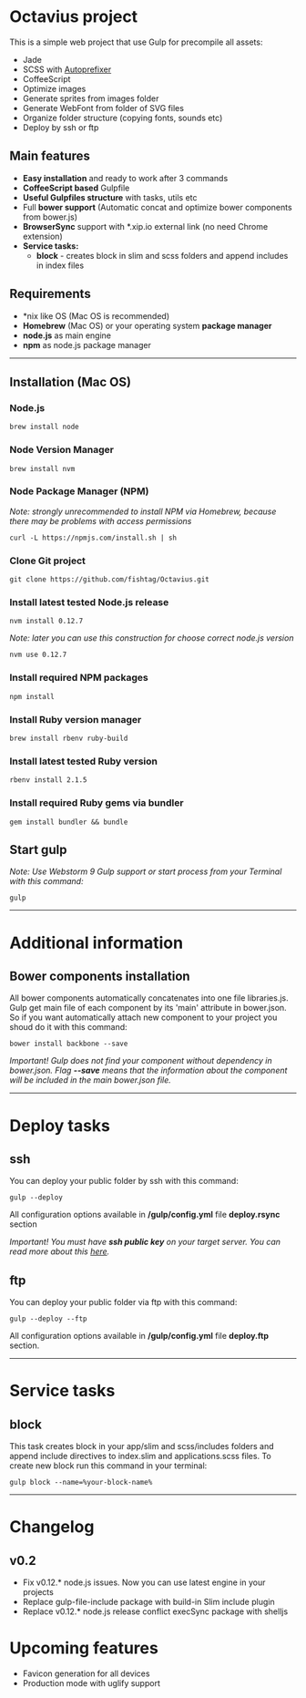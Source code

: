Octavius project
=======
This is a simple web project that use Gulp for precompile all assets:

- Jade
- SCSS with [Autoprefixer](https://github.com/postcss/autoprefixer-core)
- CoffeeScript
- Optimize images
- Generate sprites from images folder
- Generate WebFont from folder of SVG files
- Organize folder structure (copying fonts, sounds etc)
- Deploy by ssh or ftp

## Main features

- **Easy installation** and ready to work after 3 commands
- **CoffeeScript based** Gulpfile 
- **Useful Gulpfiles structure** with tasks, utils etc
- Full **bower support** (Automatic concat and optimize bower components from bower.js)
- **BrowserSync** support with *.xip.io external link (no need Chrome extension)
- **Service tasks:**
  - **block** - creates block in slim and scss folders and append includes in index files
 
## Requirements
- *nix like OS (Mac OS is recommended)
- **Homebrew** (Mac OS) or your operating system **package manager**
- **node.js** as main engine
- **npm** as node.js package manager

----

## Installation (Mac OS)
### Node.js
`brew install node`

### Node Version Manager
`brew install nvm`

### Node Package Manager (NPM)
*Note: strongly unrecommended to install NPM via Homebrew, because there may be problems with access permissions*

`curl -L https://npmjs.com/install.sh | sh`
### Clone Git project
`git clone https://github.com/fishtag/Octavius.git`

### Install latest tested Node.js release
`nvm install 0.12.7`

*Note: later you can use this construction for choose correct node.js version*

`nvm use 0.12.7`

### Install required NPM packages
`npm install`

### Install Ruby version manager
`brew install rbenv ruby-build`

### Install latest tested Ruby version
`rbenv install 2.1.5`

### Install required Ruby gems via bundler
`gem install bundler && bundle`

## Start gulp
*Note: Use Webstorm 9 Gulp support or start process from your Terminal with this command:*

`gulp`

----
# Additional information
## Bower components installation
All bower components automatically concatenates into one file libraries.js. Gulp get main file of each component by its 'main' attribute in bower.json. So if you want automatically attach new component to your project you shoud do it with this command:

`bower install backbone --save`

*Important! Gulp does not find your component without dependency in bower.json. Flag **--save** means that the information about the component will be included in the main bower.json file.*

----

# Deploy tasks
## ssh
You can deploy your public folder by ssh with this command:

`gulp --deploy`

All configuration options available in **/gulp/config.yml** file **deploy.rsync** section

*Important! You must have **ssh public key** on your target server. You can read more about this [here](https://www.digitalocean.com/community/tutorials/how-to-set-up-ssh-keys--2).*

## ftp
You can deploy your public folder via ftp with this command:

`gulp --deploy --ftp`

All configuration options available in **/gulp/config.yml** file **deploy.ftp** section.

----

# Service tasks
## block
This task creates block in your app/slim and scss/includes folders and append include directives to index.slim and applications.scss files. To create new block run this command in your terminal:

`gulp block --name=%your-block-name%`

----

# Changelog

## v0.2
- Fix v0.12.* node.js issues. Now you can use latest engine in your projects
- Replace gulp-file-include package with build-in Slim include plugin
- Replace v0.12.* node.js release conflict execSync package with shelljs

# Upcoming features

- Favicon generation for all devices
- Production mode with uglify support
